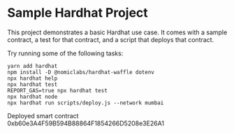 # Sample Hardhat Project

This project demonstrates a basic Hardhat use case. It comes with a sample contract, a test for that contract, and a script that deploys that contract.

Try running some of the following tasks:

```shell
yarn add hardhat
npm install -D @nomiclabs/hardhat-waffle dotenv
npx hardhat help
npx hardhat test
REPORT_GAS=true npx hardhat test
npx hardhat node
npx hardhat run scripts/deploy.js --network mumbai
```

Deployed smart contract 0xb60e3A4F59B594B88864F1854266D5208e3E26A1
